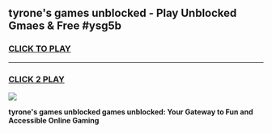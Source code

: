 
## tyrone's games unblocked - Play Unblocked Gmaes & Free #ysg5b
<h3>
<a href="https://news.freeplayer.one?title=tyrone's_games_unblocked&ref=03M">CLICK TO PLAY</a></h3>
<hr>

<h3>
<a href="https://news.freeplayer.one?title=tyrone's_games_unblocked&ref=03M">CLICK 2 PLAY</a>
  
</h3>

<a href="https://news.freeplayer.one?title=tyrone's_games_unblocked&ref=03M"><img src="https://clearcache.store/games.png"></a>


**tyrone's games unblocked games unblocked: Your Gateway to Fun and Accessible Online Gaming**
